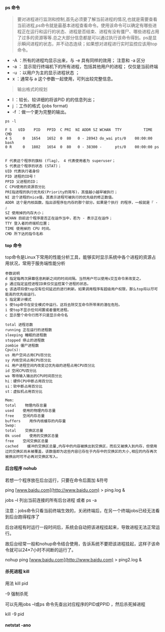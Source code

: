 #### ps 命令

> 要对进程进行监测和控制,首先必须要了解当前进程的情况,也就是需要查看当前进程,ps命令就是最基本进程查看命令。使用该命令可以确定有哪些进程正在运行和运行的状态、进程是否结束、进程有没有僵尸、哪些进程占用了过多的资源等等.总之大部分信息都是可以通过执行该命令得到。ps是显示瞬间进程的状态，并不动态连续；如果想对进程进行实时监控应该用top命令。 

- -A ：所有的进程均显示出来，与 -e 具有同样的效用； 注意和 -a 区分
- -a ： 显示现行终端机下的所有进程，包括其他用户的进程； 仅仅是当前终端
- -u ：以用户为主的显示进程状态 ；
- x ：通常与 a 这个参数一起使用，可列出较完整信息。

> 输出格式的规划

- l ：较长、较详细的将该PID 的的信息列出；
- j ：工作的格式 (jobs format)
- -f ：做一个更为完整的输出。

```
ps -l 

F S   UID    PID   PPID  C PRI  NI ADDR SZ WCHAN  TTY          TIME CMD
4 S     0   1654   1652  0  80   0 - 28943 do_wai pts/0    00:00:00 bash
0 R     0   1802   1654  0  80   0 - 38300 -      pts/0    00:00:00 ps


F 代表这个程序的旗标 (flag)， 4 代表使用者为 superuser；
S 代表这个程序的状态 (STAT)；
UID 代表执行者身份
PID 进程的ID号！
PPID 父进程的ID；
C CPU使用的资源百分比
PRI指进程的执行优先权(Priority的简写)，其值越小越早被执行；
NI 这个进程的nice值，其表示进程可被执行的优先级的修正数值。
ADDR 这个是内核函数，指出该程序在内存的那个部分。如果是个执行 的程序，一般就是『 - 』
SZ 使用掉的内存大小；
WCHAN 目前这个程序是否正在运作当中，若为 - 表示正在运作；
TTY 登入者的终端机位置；
TIME 使用掉的 CPU 时间。
CMD 所下达的指令名称
```

#### top 命令

top命令是Linux下常用的性能分析工具，能够实时显示系统中各个进程的资源占用状况，常用于服务端性能分析 

```
参数说明
d 指定每两次屏幕信息刷新之间的时间间隔。当然用户可以使用s交互命令来改变之。 
p 通过指定监控进程ID来仅仅监控某个进程的状态。 
q 该选项将使top没有任何延迟的进行刷新。如果调用程序有超级用户权限，那么top将以尽可能高的优先级运行。 
S 指定累计模式 
s 使top命令在安全模式中运行。这将去除交互命令所带来的潜在危险。 
i 使top不显示任何闲置或者僵死进程。 
c 显示整个命令行而不只是显示命令名

```

```
total 进程总数
running 正在运行的进程数
sleeping 睡眠的进程数
stopped 停止的进程数
zombie 僵尸进程数
Cpu(s): 
us 用户空间占用CPU百分比
sy 内核空间占用CPU百分比
ni 用户进程空间内改变过优先级的进程占用CPU百分比
id 空闲CPU百分比
wa 等待输入输出的CPU时间百分比
hi：硬件CPU中断占用百分比
si：软中断占用百分比
st：虚拟机占用百分比

Mem:
total    物理内存总量
used    使用的物理内存总量
free    空闲内存总量
buffers    用作内核缓存的内存量
Swap: 
total    交换区总量
0k used    使用的交换区总量
free    空闲交换区总量
cached    缓冲的交换区总量,内存中的内容被换出到交换区，而后又被换入到内存，但使用过的交换区尚未被覆盖，该数值即为这些内容已存在于内存中的交换区的大小,相应的内存再次被换出时可不必再对交换区写入。
```

####  后台程序 nohub

若想一个程序放在后台运行，只要在命令后面加 &符号

ping [www.baidu.com](http://www.baidu.com) > ping.log  &

jobs –l 列出当前连接的所有后台进程  或者 ps -a

注意：jobs命令只看当前终端生效的，关闭终端后，在另一个终端jobs已经无法看到后台跑得程序了 



后台进程有时运行一段时间后，系统会自动把该进程挂起来，导致进程无法正常运行。

故后台经常一般和nohup命令结合使用，告诉系统不要把该进程挂起，这样子该命令就可以24*7小时不间断的运行了。

nohup ping [www.baidu.com](http://www.baidu.com) > ping2.log & 



#### 杀死进程 kill

用法 kill pid  

-9 强制杀死 

可以先用jobs –l或ps 命令先查出对应程序的PID或PPID ，然后杀死掉进程 

kill -9 pid



#### netstat -ano